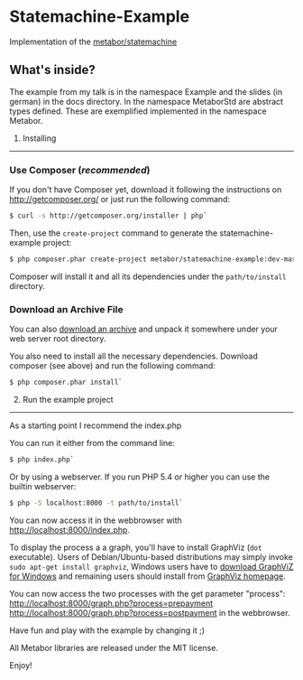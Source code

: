 Statemachine-Example
====================

Implementation of the [metabor/statemachine](https://github.com/Metabor/Statemachine)

What's inside?
---------------

The example from my talk is in the namespace Example and the slides (in german) in the docs directory.
In the namespace MetaborStd are abstract types defined.
These are exemplified implemented in the namespace Metabor.

1) Installing
-------------

### Use Composer (*recommended*)

If you don't have Composer yet, download it following the instructions on
http://getcomposer.org/ or just run the following command:

```bash
$ curl -s http://getcomposer.org/installer | php`
```

Then, use the `create-project` command to generate the statemachine-example project:

```bash
$ php composer.phar create-project metabor/statemachine-example:dev-master path/to/install`
```

Composer will install it and all its dependencies under the
`path/to/install` directory.

### Download an Archive File

You can also [download an archive](https://github.com/Metabor/Statemachine-Example/archive/master.zip) and unpack it somewhere under your web server root directory.

You also need to install all the necessary dependencies. Download composer (see above) and run the
following command:

```bash
$ php composer.phar install`
```

2) Run the example project
--------------------------

As a starting point I recommend the index.php

You can run it either from the command line:

```bash
$ php index.php`
```
    
Or by using a webserver. If you run PHP 5.4 or higher you can use the builtin webserver:

```bash
$ php -S localhost:8000 -t path/to/install`
```

You can now access it in the webbrowser with [http://localhost:8000/index.php](http://localhost:8000/index.php).

To display the process a a graph, you'll have to
install GraphViz (`dot` executable). Users of Debian/Ubuntu-based distributions may simply
invoke `sudo apt-get install graphviz`, Windows users have to
[download GraphViZ for Windows](http://www.graphviz.org/Download_windows.php) and remaining
users should install from [GraphViz homepage](http://www.graphviz.org/Download.php).

You can now access the two processes with the get parameter "process":
[http://localhost:8000/graph.php?process=prepayment](http://localhost:8000/graph.php?process=prepayment)
[http://localhost:8000/graph.php?process=postpayment](http://localhost:8000/graph.php?process=postpayment)
in the webbrowser.

Have fun and play with the example by changing it ;)

All Metabor libraries are released under the MIT license.

Enjoy!
